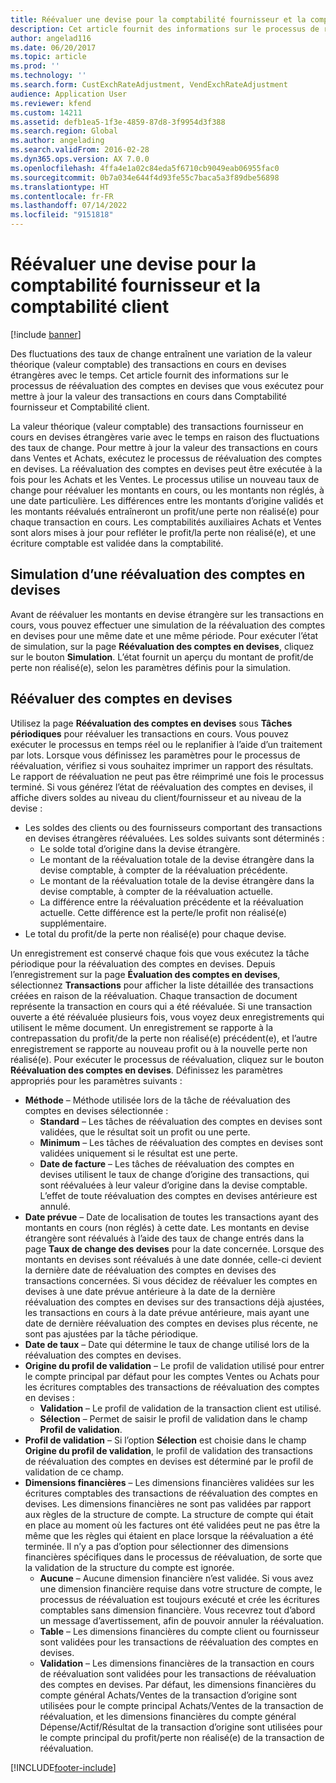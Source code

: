 ```yaml
---
title: Réévaluer une devise pour la comptabilité fournisseur et la comptabilité client
description: Cet article fournit des informations sur le processus de réévaluation des comptes en devises que vous exécutez pour mettre à jour la valeur des transactions en cours dans Comptabilité fournisseur et Comptabilité client.
author: angelad116
ms.date: 06/20/2017
ms.topic: article
ms.prod: ''
ms.technology: ''
ms.search.form: CustExchRateAdjustment, VendExchRateAdjustment
audience: Application User
ms.reviewer: kfend
ms.custom: 14211
ms.assetid: defb1ea5-1f3e-4859-87d8-3f9954d3f388
ms.search.region: Global
ms.author: angelading
ms.search.validFrom: 2016-02-28
ms.dyn365.ops.version: AX 7.0.0
ms.openlocfilehash: 4ffa4e1a02c84eda5f6710cb9049eab06955fac0
ms.sourcegitcommit: 0b7a034e644f4d93fe55c7baca5a3f89dbe56898
ms.translationtype: HT
ms.contentlocale: fr-FR
ms.lasthandoff: 07/14/2022
ms.locfileid: "9151818"
---
```

# <a name="currency-revaluation-for-accounts-payable-and-accounts-receivable"></a>Réévaluer une devise pour la comptabilité fournisseur et la comptabilité client

[!include [banner](../includes/banner.md)]

Des fluctuations des taux de change entraînent une variation de la valeur théorique (valeur comptable) des transactions en cours en devises étrangères avec le temps. Cet article fournit des informations sur le processus de réévaluation des comptes en devises que vous exécutez pour mettre à jour la valeur des transactions en cours dans Comptabilité fournisseur et Comptabilité client. 

La valeur théorique (valeur comptable) des transactions fournisseur en cours en devises étrangères varie avec le temps en raison des fluctuations des taux de change. Pour mettre à jour la valeur des transactions en cours dans Ventes et Achats, exécutez le processus de réévaluation des comptes en devises. La réévaluation des comptes en devises peut être exécutée à la fois pour les Achats et les Ventes. Le processus utilise un nouveau taux de change pour réévaluer les montants en cours, ou les montants non réglés, à une date particulière. Les différences entre les montants d’origine validés et les montants réévalués entraîneront un profit/une perte non réalisé(e) pour chaque transaction en cours. Les comptabilités auxiliaires Achats et Ventes sont alors mises à jour pour refléter le profit/la perte non réalisé(e), et une écriture comptable est validée dans la comptabilité.

## <a name="simulate-a-foreign-currency-revaluation"></a>Simulation d’une réévaluation des comptes en devises
Avant de réévaluer les montants en devise étrangère sur les transactions en cours, vous pouvez effectuer une simulation de la réévaluation des comptes en devises pour une même date et une même période. Pour exécuter l’état de simulation, sur la page **Réévaluation des comptes en devises**, cliquez sur le bouton **Simulation**. L’état fournit un aperçu du montant de profit/de perte non réalisé(e), selon les paramètres définis pour la simulation.

## <a name="process-a-foreign-currency-revaluation"></a>Réévaluer des comptes en devises
Utilisez la page **Réévaluation des comptes en devises** sous **Tâches périodiques** pour réévaluer les transactions en cours. Vous pouvez exécuter le processus en temps réel ou le replanifier à l’aide d’un traitement par lots. Lorsque vous définissez les paramètres pour le processus de réévaluation, vérifiez si vous souhaitez imprimer un rapport des résultats. Le rapport de réévaluation ne peut pas être réimprimé une fois le processus terminé. Si vous générez l’état de réévaluation des comptes en devises, il affiche divers soldes au niveau du client/fournisseur et au niveau de la devise :

-   Les soldes des clients ou des fournisseurs comportant des transactions en devises étrangères réévaluées. Les soldes suivants sont déterminés :
    -   Le solde total d’origine dans la devise étrangère.
    -   Le montant de la réévaluation totale de la devise étrangère dans la devise comptable, à compter de la réévaluation précédente.
    -   Le montant de la réévaluation totale de la devise étrangère dans la devise comptable, à compter de la réévaluation actuelle.
    -   La différence entre la réévaluation précédente et la réévaluation actuelle. Cette différence est la perte/le profit non réalisé(e) supplémentaire.
-   Le total du profit/de la perte non réalisé(e) pour chaque devise.

Un enregistrement est conservé chaque fois que vous exécutez la tâche périodique pour la réévaluation des comptes en devises. Depuis l’enregistrement sur la page **Évaluation des comptes en devises**, sélectionnez **Transactions** pour afficher la liste détaillée des transactions créées en raison de la réévaluation. Chaque transaction de document représente la transaction en cours qui a été réévaluée. Si une transaction ouverte a été réévaluée plusieurs fois, vous voyez deux enregistrements qui utilisent le même document. Un enregistrement se rapporte à la contrepassation du profit/de la perte non réalisé(e) précédent(e), et l’autre enregistrement se rapporte au nouveau profit ou à la nouvelle perte non réalisé(e). Pour exécuter le processus de réévaluation, cliquez sur le bouton **Réévaluation des comptes en devises**. Définissez les paramètres appropriés pour les paramètres suivants :

-   **Méthode** – Méthode utilisée lors de la tâche de réévaluation des comptes en devises sélectionnée :
    -   **Standard** – Les tâches de réévaluation des comptes en devises sont validées, que le résultat soit un profit ou une perte.
    -   **Minimum** – Les tâches de réévaluation des comptes en devises sont validées uniquement si le résultat est une perte.
    -   **Date de facture** – Les tâches de réévaluation des comptes en devises utilisent le taux de change d’origine des transactions, qui sont réévaluées à leur valeur d’origine dans la devise comptable. L’effet de toute réévaluation des comptes en devises antérieure est annulé.
-   **Date prévue** – Date de localisation de toutes les transactions ayant des montants en cours (non réglés) à cette date. Les montants en devise étrangère sont réévalués à l’aide des taux de change entrés dans la page **Taux de change des devises** pour la date concernée. Lorsque des montants en devises sont réévalués à une date donnée, celle-ci devient la dernière date de réévaluation des comptes en devises des transactions concernées. Si vous décidez de réévaluer les comptes en devises à une date prévue antérieure à la date de la dernière réévaluation des comptes en devises sur des transactions déjà ajustées, les transactions en cours à la date prévue antérieure, mais ayant une date de dernière réévaluation des comptes en devises plus récente, ne sont pas ajustées par la tâche périodique.
-   **Date de taux** – Date qui détermine le taux de change utilisé lors de la réévaluation des comptes en devises.
-   **Origine du profil de validation** – Le profil de validation utilisé pour entrer le compte principal par défaut pour les comptes Ventes ou Achats pour les écritures comptables des transactions de réévaluation des comptes en devises :
    -   **Validation** – Le profil de validation de la transaction client est utilisé.
    -   **Sélection** – Permet de saisir le profil de validation dans le champ **Profil de validation**.
-   **Profil de validation** – Si l’option **Sélection** est choisie dans le champ **Origine du profil de validation**, le profil de validation des transactions de réévaluation des comptes en devises est déterminé par le profil de validation de ce champ.
-   **Dimensions financières** – Les dimensions financières validées sur les écritures comptables des transactions de réévaluation des comptes en devises. Les dimensions financières ne sont pas validées par rapport aux règles de la structure de compte. La structure de compte qui était en place au moment où les factures ont été validées peut ne pas être la même que les règles qui étaient en place lorsque la réévaluation a été terminée. Il n’y a pas d’option pour sélectionner des dimensions financières spécifiques dans le processus de réévaluation, de sorte que la validation de la structure du compte est ignorée.  
    -   **Aucune** – Aucune dimension financière n’est validée. Si vous avez une dimension financière requise dans votre structure de compte, le processus de réévaluation est toujours exécuté et crée les écritures comptables sans dimension financière. Vous recevrez tout d’abord un message d’avertissement, afin de pouvoir annuler la réévaluation.
    -   **Table** – Les dimensions financières du compte client ou fournisseur sont validées pour les transactions de réévaluation des comptes en devises.
    -   **Validation** – Les dimensions financières de la transaction en cours de réévaluation sont validées pour les transactions de réévaluation des comptes en devises. Par défaut, les dimensions financières du compte général Achats/Ventes de la transaction d’origine sont utilisées pour le compte principal Achats/Ventes de la transaction de réévaluation, et les dimensions financières du compte général Dépense/Actif/Résultat de la transaction d’origine sont utilisées pour le compte principal du profit/perte non réalisé(e) de la transaction de réévaluation.






[!INCLUDE[footer-include](../../includes/footer-banner.md)]
